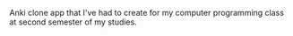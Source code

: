 Anki clone app that I've had to create for my computer programming class at second semester of my studies.
